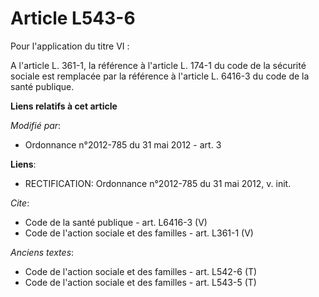# Article L543-6

Pour l'application du titre VI : 

A l'article L. 361-1, la référence à l'article L. 174-1 du code de la sécurité sociale est remplacée par la référence à
l'article L. 6416-3 du code de la santé publique.

**Liens relatifs à cet article**

_Modifié par_:

  - Ordonnance n°2012-785 du 31 mai 2012 - art. 3

**Liens**:

  - RECTIFICATION: Ordonnance  n°2012-785 du 31 mai 2012, v. init.

_Cite_:

  - Code de la santé publique - art. L6416-3 (V)
  - Code de l'action sociale et des familles - art. L361-1 (V)

_Anciens textes_:

  - Code de l'action sociale et des familles - art. L542-6 (T)
  - Code de l'action sociale et des familles - art. L543-5 (T)
